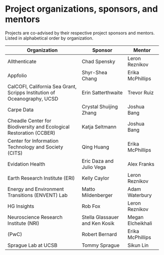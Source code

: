 # Project organizations, sponsors, and mentors

Projects are co-advised by their respective project sponsors and mentors. Listed in alphabetical order by organization.

| Organization | Sponsor | Mentor
|---|---|---|
| Allthenticate | Chad Spensky | Leron Reznikov |
| Appfolio | Shyr-Shea Chang | Erika McPhillips |
| CalCOFI, California Sea Grant, Scripps Institution of Oceanography, UCSD | Erin Satterthwaite | Trevor Ruiz |
| Carpe Data | Crystal Shuijing Zhang | Joshua Bang |
| Cheadle Center for Biodiversity and Ecological Restoration (CCBER) | Katja Seltmann | Joshua Bang |
| Center for Information Technology and Society (CITS) | Qing Huang | Erika McPhillips |
| Evidation Health | Eric Daza and Julio Vega | Alex Franks |
| Earth Research Institute  (ERI) | Kelly Caylor | Leron Reznikov |
| Energy and Environment Transitions (ENVENT)  Lab | Matto Mildenberger | Adam Waterbury | 
| HG Insights | Rob Fox | Leron Reznikov |
| Neuroscience Research Institute (NRI) | Stella Glassauer and Ken Kosik | Megan Elcheikhali |
| (PwC) | Robert Bernard | Erika McPhillips |
| Sprague Lab at UCSB | Tommy Sprague | Sikun Lin |


